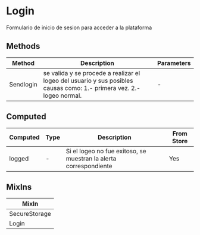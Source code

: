 # Login

Formulario de inicio de sesion para acceder a la plataforma

## Methods

<!-- @vuese:Login:methods:start -->
|Method|Description|Parameters|
|---|---|---|
|Sendlogin|se valida y se procede a realizar el logeo del usuario y sus posibles causas como: 1.- primera vez. 2.- logeo normal.|-|

<!-- @vuese:Login:methods:end -->


## Computed

<!-- @vuese:Login:computed:start -->
|Computed|Type|Description|From Store|
|---|---|---|---|
|logged|-|Si el logeo no fue exitoso, se muestran la alerta correspondiente|Yes|

<!-- @vuese:Login:computed:end -->


## MixIns

<!-- @vuese:Login:mixIns:start -->
|MixIn|
|---|
|SecureStorage|
|Login|

<!-- @vuese:Login:mixIns:end -->


